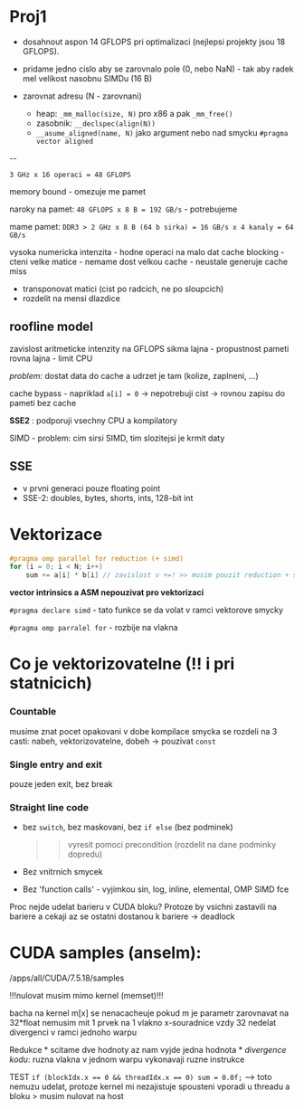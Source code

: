 # Proj1

* dosahnout aspon 14 GFLOPS pri optimalizaci (nejlepsi projekty jsou 18 GFLOPS).

* pridame jedno cislo aby se zarovnalo pole (0, nebo NaN) - tak aby radek mel velikost nasobnu SIMDu (16 B)

* zarovnat adresu (N - zarovnani)
	* heap: `_mm_malloc(size, N)` pro x86 a pak `_mm_free()`
	* zasobnik: `__declspec(align(N))`
	* `__asume_aligned(name, N)` jako argument nebo nad smycku `#pragma vector aligned`

--

`3 GHz x 16 operaci = 48 GFLOPS`

memory bound - omezuje me pamet

naroky na pamet: `48 GFLOPS x 8 B = 192 GB/s` - potrebujeme

mame pamet: `DDR3 > 2 GHz x 8 B (64 b sirka) = 16 GB/s x 4 kanaly = 64 GB/s`

vysoka numericka intenzita - hodne operaci na malo dat
cache blocking - cteni velke matice - nemame dost velkou cache - neustale generuje cache miss
* transponovat matici (cist po radcich, ne po sloupcich)
* rozdelit na mensi dlazdice

## roofline model
zavislost aritmeticke intenzity na GFLOPS
sikma lajna - propustnost pameti
rovna lajna - limit CPU

*problem:* dostat data do cache a udrzet je tam (kolize, zaplneni, …)

cache bypass - napriklad `a[i] = 0` -> nepotrebuji cist -> rovnou zapisu do pameti bez cache

**SSE2** : podporuji vsechny CPU a kompilatory

SIMD - problem: cim sirsi SIMD, tim slozitejsi je krmit daty

## SSE
* v prvni generaci pouze floating point
* SSE-2: doubles, bytes, shorts, ints, 128-bit int


# Vektorizace
```C
#pragma omp parallel for reduction (+ simd)
for (i = 0; i < N; i++)
	sum += a[i] * b[i] // zavislost v +=! >> musim pouzit reduction + simd
```

**vector intrinsics a ASM nepouzivat pro vektorizaci**

`#pragma declare simd` - tato funkce se da volat v ramci vektorove smycky

`#pragma omp parralel for` - rozbije na vlakna

# Co je vektorizovatelne (!! i pri statnicich)
### Countable
musime znat pocet opakovani v dobe kompilace
smycka se rozdeli na 3 casti: nabeh, vektorizovatelne, dobeh -> pouzivat `const`

### Single entry and exit
pouze jeden exit, bez break

### Straight line code
* bez `switch`, bez maskovani, bez `if else` (bez podminek)

	>> vyresit pomoci precondition (rozdelit na dane podminky dopredu)

* Bez vnitrnich smycek

* Bez 'function calls' - vyjimkou sin, log, inline, elemental, OMP SIMD fce

Proc nejde udelat barieru v CUDA bloku?
Protoze by vsichni zastavili na bariere a cekaji az se ostatni dostanou k bariere -> deadlock


# CUDA samples (anselm):
/apps/all/CUDA/7.5.18/samples

!!!nulovat musim mimo kernel (memset)!!!

bacha na kernel
	m[x] se nenacacheuje pokud m je parametr
	zarovnavat na 32*float
	nemusim mit 1 prvek na 1 vlakno
	x-souradnice vzdy 32
	nedelat divergenci v ramci jednoho warpu

Redukce
	* scitame dve hodnoty az nam vyjde jedna hodnota
	* *divergence kodu*: ruzna vlakna v jednom warpu vykonavaji ruzne instrukce


TEST
`if (blockIdx.x == 0 && threadIdx.x == 0) sum = 0.0f;`
	--> toto nemuzu udelat, protoze kernel mi nezajistuje spousteni vporadi u threadu a bloku > musim nulovat na host

